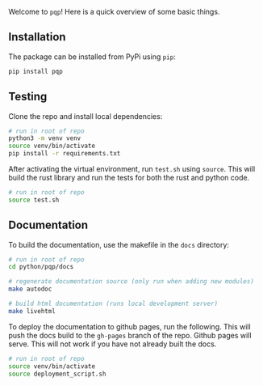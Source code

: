 Welcome to `pqp`! Here is a quick overview of some basic things.

## Installation

The package can be installed from PyPi using `pip`:

```bash
pip install pqp
```

## Testing

Clone the repo and install local dependencies:

```bash
# run in root of repo
python3 -m venv venv
source venv/bin/activate
pip install -r requirements.txt
```

After activating the virtual environment, run `test.sh` using `source`. This will build the rust library and run the tests for both the rust and python code.

```bash
# run in root of repo
source test.sh
```

## Documentation

To build the documentation, use the makefile in the `docs` directory:

```bash
# run in root of repo
cd python/pqp/docs

# regenerate documentation source (only run when adding new modules)
make autodoc

# build html documentation (runs local development server)
make livehtml
```

To deploy the documentation to github pages, run the following. This will push the docs build to the `gh-pages` branch of the repo. Github pages will serve. This will not work if you have not already built the docs.

```bash
# run in root of repo
source venv/bin/activate
source deployment_script.sh
```